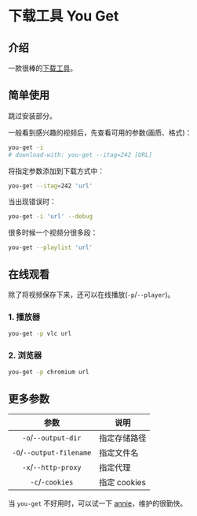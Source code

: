 # 下载工具 You Get

## 介绍

一款很棒的[下载工具](https://github.com/soimort/you-get)。

## 简单使用

跳过安装部分。

一般看到感兴趣的视频后，先查看可用的参数(画质、格式)：

```bash
you-get -i
# download-with: you-get --itag=242 [URL]
```

将指定参数添加到下载方式中：

```bash
you-get --itag=242 'url'
```

当出现错误时：

```bash
you-get -i 'url' --debug
```

很多时候一个视频分很多段：

```bash
you-get --playlist 'url'
```

## 在线观看

除了将视频保存下来，还可以在线播放(`-p`/`--player`)。

### 1. 播放器

```bash
you-get -p vlc url
```

### 2. 浏览器

```bash
you-get -p chromium url
```

## 更多参数

|           参数           | 说明         |
| :----------------------: | ------------ |
|   `-o`/`--output-dir`    | 指定存储路径 |
| `-O`/`--output-filename` | 指定文件名   |
|   `-x`/`--http-proxy`    | 指定代理     |
|     `-c`/`-cookies`      | 指定 cookies |

当 `you-get` 不好用时，可以试一下 [annie](https://github.com/iawia002/annie)，维护的很勤快。
